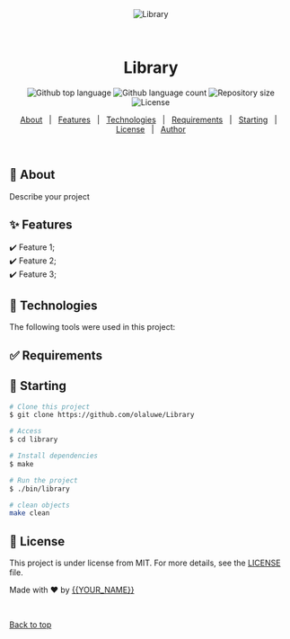 <div align="center" id="top"> 
  <img src="./.github/app.gif" alt="Library" />

  &#xa0;

  <!-- <a href="https://library.netlify.app">Demo</a> -->
</div>

<h1 align="center">Library</h1>

<p align="center">
  <img alt="Github top language" src="https://img.shields.io/github/languages/top/{{YOUR_GITHUB_USERNAME}}/library?color=56BEB8">

  <img alt="Github language count" src="https://img.shields.io/github/languages/count/{{YOUR_GITHUB_USERNAME}}/library?color=56BEB8">

  <img alt="Repository size" src="https://img.shields.io/github/repo-size/{{YOUR_GITHUB_USERNAME}}/library?color=56BEB8">

  <img alt="License" src="https://img.shields.io/github/license/{{YOUR_GITHUB_USERNAME}}/library?color=56BEB8">

  <!-- <img alt="Github issues" src="https://img.shields.io/github/issues/{{YOUR_GITHUB_USERNAME}}/library?color=56BEB8" /> -->

  <!-- <img alt="Github forks" src="https://img.shields.io/github/forks/{{YOUR_GITHUB_USERNAME}}/library?color=56BEB8" /> -->

  <!-- <img alt="Github stars" src="https://img.shields.io/github/stars/{{YOUR_GITHUB_USERNAME}}/library?color=56BEB8" /> -->
</p>

<!-- Status -->

<!-- <h4 align="center"> 
	🚧  Library 🚀 AdHoc Library Management System...  🚧
</h4> 

<hr> -->

<p align="center">
  <a href="#dart-about">About</a> &#xa0; | &#xa0; 
  <a href="#sparkles-features">Features</a> &#xa0; | &#xa0;
  <a href="#rocket-technologies">Technologies</a> &#xa0; | &#xa0;
  <a href="#white_check_mark-requirements">Requirements</a> &#xa0; | &#xa0;
  <a href="#checkered_flag-starting">Starting</a> &#xa0; | &#xa0;
  <a href="#memo-license">License</a> &#xa0; | &#xa0;
  <a href="https://github.com/{{YOUR_GITHUB_USERNAME}}" target="_blank">Author</a>
</p>

<br>

## :dart: About ##

Describe your project

## :sparkles: Features ##

:heavy_check_mark: Feature 1;\
:heavy_check_mark: Feature 2;\
:heavy_check_mark: Feature 3;

## :rocket: Technologies ##

The following tools were used in this project:

## :white_check_mark: Requirements ##

## :checkered_flag: Starting ##

```bash
# Clone this project
$ git clone https://github.com/olaluwe/Library

# Access
$ cd library

# Install dependencies
$ make

# Run the project
$ ./bin/library

# clean objects
make clean
```

## :memo: License ##

This project is under license from MIT. For more details, see the [LICENSE](LICENSE.md) file.


Made with :heart: by <a href="https://github.com/{{YOUR_GITHUB_USERNAME}}" target="_blank">{{YOUR_NAME}}</a>

&#xa0;

<a href="#top">Back to top</a>
